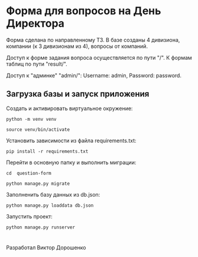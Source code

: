 # Форма для вопросов на День Директора

Форма сделана по направленному ТЗ.
В базе созданы 4 дивизиона, компании (к 3 дивизионам из 4), вопросы от компаний.

Доступ к форме задания вопроса осуществляется по пути "/".
К формам таблиц по пути "result/".

Доступ к "админке" "admin/": Username: admin, Password: password.

## Загрузка базы и запуск приложения

Cоздать и активировать виртуальное окружение:

```
python -m venv venv

source venv/bin/activate
```

Установить зависимости из файла requirements.txt:

```
pip install -r requirements.txt
```

Перейти в основную папку и выполнить миграции:

```
cd  question-form

python manage.py migrate
```

Заполненить базу данных из db.json:

```
python manage.py loaddata db.json
```

Запустить проект:

```
python manage.py runserver
```

#
Разработал Виктор Дорошенко
